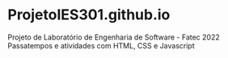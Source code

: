 # ProjetoIES301.github.io
Projeto de Laboratório de Engenharia de Software - Fatec 2022
Passatempos e atividades com HTML, CSS e Javascript